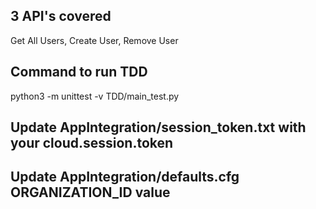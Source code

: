 ## 3 API's covered 
Get All Users, Create User, Remove User

## Command to run TDD
python3 -m unittest -v TDD/main_test.py

## Update AppIntegration/session_token.txt with your cloud.session.token

## Update AppIntegration/defaults.cfg ORGANIZATION_ID value 

